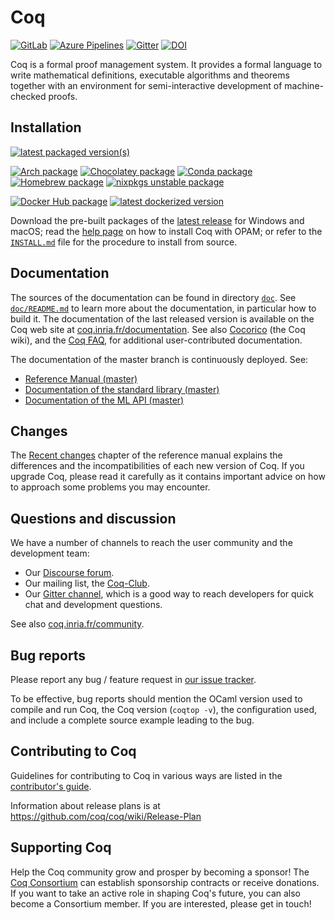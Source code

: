 # Coq

[![GitLab][gitlab-badge]][gitlab-link]
[![Azure Pipelines][azure-badge]][azure-link]
[![Gitter][gitter-badge]][gitter-link]
[![DOI][doi-badge]][doi-link]

[gitlab-badge]: https://gitlab.com/coq/coq/badges/master/pipeline.svg
[gitlab-link]: https://gitlab.com/coq/coq/commits/master

[azure-badge]: https://dev.azure.com/coq/coq/_apis/build/status/coq.coq?branchName=master
[azure-link]: https://dev.azure.com/coq/coq/_build/latest?definitionId=1?branchName=master

[gitter-badge]: https://badges.gitter.im/coq/coq.svg
[gitter-link]: https://gitter.im/coq/coq

[doi-badge]: https://zenodo.org/badge/DOI/10.5281/zenodo.1003420.svg
[doi-link]: https://doi.org/10.5281/zenodo.1003420

Coq is a formal proof management system. It provides a formal language to write
mathematical definitions, executable algorithms and theorems together with an
environment for semi-interactive development of machine-checked proofs.

## Installation

[![latest packaged version(s)][repology-badge]][repology-link]

[![Arch package][arch-badge]][arch-link]
[![Chocolatey package][chocolatey-badge]][chocolatey-link]
[![Conda package][conda-badge]][conda-link]
[![Homebrew package][homebrew-badge]][homebrew-link]
[![nixpkgs unstable package][nixpkgs-badge]][nixpkgs-link]

[![Docker Hub package][dockerhub-badge]][dockerhub-link]
[![latest dockerized version][coqorg-badge]][coqorg-link]

[repology-badge]: https://repology.org/badge/latest-versions/coq.svg
[repology-link]: https://repology.org/metapackage/coq/versions

[arch-badge]: https://repology.org/badge/version-for-repo/arch/coq.svg
[arch-link]: https://www.archlinux.org/packages/community/x86_64/coq/

[chocolatey-badge]: https://repology.org/badge/version-for-repo/chocolatey/coq.svg
[chocolatey-link]: https://chocolatey.org/packages/Coq

[conda-badge]: https://img.shields.io/conda/vn/conda-forge/coq.svg?label="Conda%20package"
[conda-link]: https://github.com/conda-forge/coq-feedstock

[homebrew-badge]: https://repology.org/badge/version-for-repo/homebrew/coq.svg
[homebrew-link]: https://formulae.brew.sh/formula/coq

[macports-badge]: https://repology.org/badge/version-for-repo/macports/coq.svg
[macports-link]: https://www.macports.org/ports.php?by=name&substr=coq

[nixpkgs-badge]: https://repology.org/badge/version-for-repo/nix_unstable/coq.svg
[nixpkgs-link]: https://nixos.org/nixos/packages.html#coq

[dockerhub-badge]: https://img.shields.io/badge/images%20on-Docker%20Hub-blue.svg
[dockerhub-link]: https://hub.docker.com/r/coqorg/coq#supported-tags "Supported tags on Docker Hub"

[coqorg-badge]: https://images.microbadger.com/badges/version/coqorg/coq.svg
[coqorg-link]: https://github.com/coq-community/docker-coq/wiki#docker-coq-images "coqorg/coq:latest"

Download the pre-built packages of the [latest release][] for Windows and macOS;
read the [help page][opam-using] on how to install Coq with OPAM;
or refer to the [`INSTALL.md`](INSTALL.md) file for the procedure to install from source.

[latest release]: https://github.com/coq/coq/releases/latest
[opam-using]: https://coq.inria.fr/opam/www/using.html

## Documentation

The sources of the documentation can be found in directory [`doc`](doc).
See [`doc/README.md`](/doc/README.md) to learn more about the documentation,
in particular how to build it. The
documentation of the last released version is available on the Coq
web site at [coq.inria.fr/documentation](http://coq.inria.fr/documentation).
See also [Cocorico](https://github.com/coq/coq/wiki) (the Coq wiki),
and the [Coq FAQ](https://github.com/coq/coq/wiki/The-Coq-FAQ),
for additional user-contributed documentation.

The documentation of the master branch is continuously deployed.  See:
- [Reference Manual (master)][refman-master]
- [Documentation of the standard library (master)][stdlib-master]
- [Documentation of the ML API (master)][api-master]

[api-master]: https://coq.github.io/doc/master/api/
[refman-master]: https://coq.github.io/doc/master/refman/
[stdlib-master]: https://coq.github.io/doc/master/stdlib/

## Changes

The [Recent
changes](https://coq.github.io/doc/master/refman/changes.html) chapter
of the reference manual explains the differences and the
incompatibilities of each new version of Coq. If you upgrade Coq,
please read it carefully as it contains important advice on how to
approach some problems you may encounter.

## Questions and discussion

We have a number of channels to reach the user community and the
development team:

- Our [Discourse forum](https://coq.discourse.group).
- Our mailing list, the [Coq-Club](https://sympa.inria.fr/sympa/info/coq-club).
- Our [Gitter channel][gitter-link], which is a good way to reach
  developers for quick chat and development questions.

See also [coq.inria.fr/community](https://coq.inria.fr/community.html).

## Bug reports

Please report any bug / feature request in [our issue tracker](https://github.com/coq/coq/issues).

To be effective, bug reports should mention the OCaml version used
to compile and run Coq, the Coq version (`coqtop -v`), the configuration
used, and include a complete source example leading to the bug.

## Contributing to Coq

Guidelines for contributing to Coq in various ways are listed in the [contributor's guide](CONTRIBUTING.md).

Information about release plans is at https://github.com/coq/coq/wiki/Release-Plan

## Supporting Coq

Help the Coq community grow and prosper by becoming a sponsor! The [Coq
Consortium](https://coq.inria.fr/consortium) can establish sponsorship contracts
or receive donations. If you want to take an active role in shaping Coq's
future, you can also become a Consortium member. If you are interested, please
get in touch!
